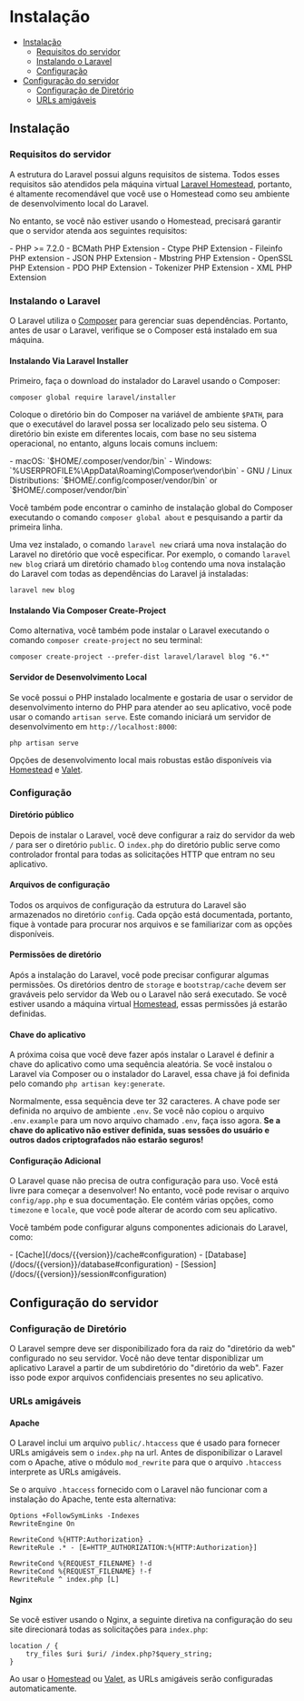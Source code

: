 # Instalação

- [Instalação](#installation)
    - [Requisitos do servidor](#server-requirements)
    - [Instalando o Laravel](#installing-laravel)
    - [Configuração](#configuration)
- [Configuração do servidor](#web-server-configuration)
    - [Configuração de Diretório](#directory-configuration)
    - [URLs amigáveis](#pretty-urls)

<a name="installation"></a>
## Instalação

<a name="server-requirements"></a>
### Requisitos do servidor

A estrutura do Laravel possui alguns requisitos de sistema. Todos esses requisitos são atendidos pela máquina virtual [Laravel Homestead](/docs/{{version}}/homestead), portanto, é altamente recomendável que você use o Homestead como seu ambiente de desenvolvimento local do Laravel.

No entanto, se você não estiver usando o Homestead, precisará garantir que o servidor atenda aos seguintes requisitos:

<div class="content-list" markdown="1">
- PHP >= 7.2.0
- BCMath PHP Extension
- Ctype PHP Extension
- Fileinfo PHP extension
- JSON PHP Extension
- Mbstring PHP Extension
- OpenSSL PHP Extension
- PDO PHP Extension
- Tokenizer PHP Extension
- XML PHP Extension
</div>

<a name="installing-laravel"></a>
### Instalando o Laravel

O Laravel utiliza o [Composer](https://getcomposer.org) para gerenciar suas dependências. Portanto, antes de usar o Laravel, verifique se o Composer está instalado em sua máquina.

#### Instalando Via Laravel Installer

Primeiro, faça o download do instalador do Laravel usando o Composer:

    composer global require laravel/installer

Coloque o diretório bin do Composer na variável de ambiente `$PATH`, para que o executável do laravel possa ser localizado pelo seu sistema. O diretório bin existe em diferentes locais, com base no seu sistema operacional, no entanto, alguns locais comuns incluem:

<div class="content-list" markdown="1">
- macOS: `$HOME/.composer/vendor/bin`
- Windows: `%USERPROFILE%\AppData\Roaming\Composer\vendor\bin`
- GNU / Linux Distributions: `$HOME/.config/composer/vendor/bin` or `$HOME/.composer/vendor/bin`
</div>

Você também pode encontrar o caminho de instalação global do Composer executando o comando `composer global about` e pesquisando a partir da primeira linha.

Uma vez instalado, o comando `laravel new` criará uma nova instalação do Laravel no diretório que você especificar. Por exemplo, o comando `laravel new blog` criará um diretório chamado `blog` contendo uma nova instalação do Laravel com todas as dependências do Laravel já instaladas:

    laravel new blog

#### Instalando Via Composer Create-Project

Como alternativa, você também pode instalar o Laravel executando o comando `composer create-project` no seu terminal:

    composer create-project --prefer-dist laravel/laravel blog "6.*"

#### Servidor de Desenvolvimento Local

Se você possui o PHP instalado localmente e gostaria de usar o servidor de desenvolvimento interno do PHP para atender ao seu aplicativo, você pode usar o comando `artisan serve`. Este comando iniciará um servidor de desenvolvimento em `http://localhost:8000`:

    php artisan serve

Opções de desenvolvimento local mais robustas estão disponíveis via [Homestead](/docs/{{version}}/homestead) e [Valet](/docs/{{version}}/valet).

<a name="configuration"></a>
### Configuração

#### Diretório público

Depois de instalar o Laravel, você deve configurar a raiz do servidor da web `/` para ser o diretório `public`. O `index.php` do diretório public serve como controlador frontal para todas as solicitações HTTP que entram no seu aplicativo.

#### Arquivos de configuração

Todos os arquivos de configuração da estrutura do Laravel são armazenados no diretório `config`. Cada opção está documentada, portanto, fique à vontade para procurar nos arquivos e se familiarizar com as opções disponíveis.

#### Permissões de diretório

Após a instalação do Laravel, você pode precisar configurar algumas permissões. Os diretórios dentro de `storage` e `bootstrap/cache` devem ser graváveis pelo servidor da Web ou o Laravel não será executado. Se você estiver usando a máquina virtual [Homestead](/docs/{{version}}/homestead), essas permissões já estarão definidas.

#### Chave do aplicativo

A próxima coisa que você deve fazer após instalar o Laravel é definir a chave do aplicativo como uma sequência aleatória. Se você instalou o Laravel via Composer ou o instalador do Laravel, essa chave já foi definida pelo comando `php artisan key:generate`.

Normalmente, essa sequência deve ter 32 caracteres. A chave pode ser definida no arquivo de ambiente `.env`. Se você não copiou o arquivo `.env.example` para um novo arquivo chamado `.env`, faça isso agora. **Se a chave do aplicativo não estiver definida, suas sessões do usuário e outros dados criptografados não estarão seguros!**

#### Configuração Adicional

O Laravel quase não precisa de outra configuração para uso. Você está livre para começar a desenvolver! No entanto, você pode revisar o arquivo `config/app.php` e sua documentação. Ele contém várias opções, como `timezone` e `locale`, que você pode alterar de acordo com seu aplicativo.

Você também pode configurar alguns componentes adicionais do Laravel, como:

<div class="content-list" markdown="1">
- [Cache](/docs/{{version}}/cache#configuration)
- [Database](/docs/{{version}}/database#configuration)
- [Session](/docs/{{version}}/session#configuration)
</div>

<a name="web-server-configuration"></a>
## Configuração do servidor

<a name="directory-configuration"></a>
### Configuração de Diretório

O Laravel sempre deve ser disponibilizado fora da raiz do "diretório da web" configurado no seu servidor. Você não deve tentar disponiblizar um aplicativo Laravel a partir de um subdiretório do "diretório da web". Fazer isso pode expor arquivos confidenciais presentes no seu aplicativo.

<a name="pretty-urls"></a>
### URLs amigáveis

#### Apache

O Laravel inclui um arquivo `public/.htaccess` que é usado para fornecer URLs amigáveis sem o `index.php` na url. Antes de disponibilizar o Laravel com o Apache, ative o módulo `mod_rewrite` para que o arquivo `.htaccess` interprete as URLs amigáveis.

Se o arquivo `.htaccess` fornecido com o Laravel não funcionar com a instalação do Apache, tente esta alternativa:

    Options +FollowSymLinks -Indexes
    RewriteEngine On

    RewriteCond %{HTTP:Authorization} .
    RewriteRule .* - [E=HTTP_AUTHORIZATION:%{HTTP:Authorization}]

    RewriteCond %{REQUEST_FILENAME} !-d
    RewriteCond %{REQUEST_FILENAME} !-f
    RewriteRule ^ index.php [L]

#### Nginx

Se você estiver usando o Nginx, a seguinte diretiva na configuração do seu site direcionará todas as solicitações para `index.php`:

    location / {
        try_files $uri $uri/ /index.php?$query_string;
    }

Ao usar o [Homestead](/docs/{{version}}/homestead) ou [Valet](/docs/{{version}}/valet), as URLs amigáveis serão configuradas automaticamente.